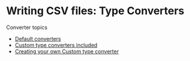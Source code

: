  # Writing CSV files: Type Converters 

Converter topics
- [Default converters](./TypeConverters-Default.md)
- [Custom type converters included](./TypeConverters-Included-Custom.md)
- [Creating your own Custom type converter](./TypeConverters-Creating-Custom.md)